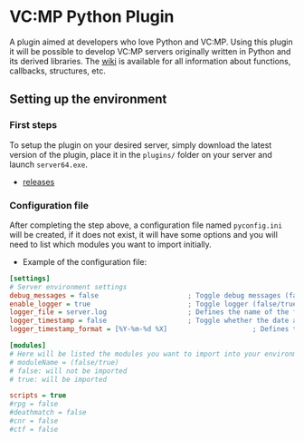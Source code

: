 # VC:MP Python Plugin

A plugin aimed at developers who love Python and VC:MP. Using this plugin it will be possible to develop VC:MP servers originally written in Python and its derived libraries.
The [wiki](https://github.com/razorn7/vcmp-python/wiki) is available for all information about functions, callbacks, structures, etc.

## Setting up the environment
### First steps
To setup the plugin on your desired server, simply download the latest version of the plugin, place it in the `plugins/` folder on your server and launch `server64.exe`.
- [releases]()

### Configuration file
After completing the step above, a configuration file named `pyconfig.ini` will be created, if it does not exist, it will have some options and you will need to list which modules you want to import initially.

- Example of the configuration file:
```ini
[settings]
# Server environment settings
debug_messages = false						; Toggle debug messages (false/true)
enable_logger = true						; Toggle logger (false/true)
logger_file = server.log					; Defines the name of the file wich logger will write to
logger_timestamp = false					; Toggle whether the date and time on which the log line to be written will be shown
logger_timestamp_format = [%Y-%m-%d %X]		                ; Defines the format in which the date and time is shown. The following format is equivalent to [2024-01-01 00:00:00]

[modules]
# Here will be listed the modules you want to import into your environment
# moduleName = (false/true)
# false: will not be imported
# true: will be imported

scripts = true
#rpg = false
#deathmatch = false
#cnr = false
#ctf = false
```
